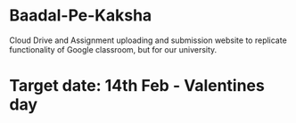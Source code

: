 # Baadal-Pe-Kaksha
Cloud Drive and Assignment uploading and submission website to replicate functionality of Google classroom, but for our university. 

# Target date: 14th Feb - Valentines day
